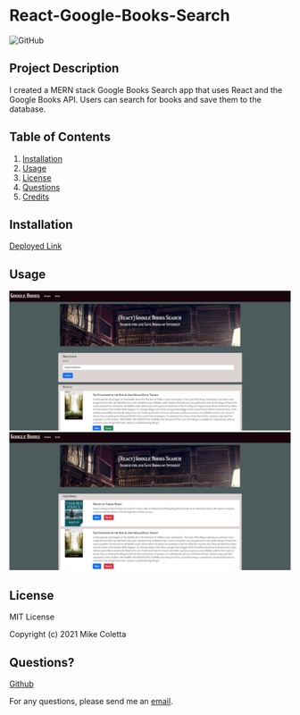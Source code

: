 # React-Google-Books-Search

![GitHub](https://img.shields.io/github/license/MikeColetta/React-Google-Books-Search)

## Project Description

I created a MERN stack Google Books Search app that uses React and the Google Books API. Users can search for books and save them to the database.

## Table of Contents
1. [Installation](#installation)
2. [Usage](#usage)
3. [License](#license)
4. [Questions](#questions)
5. [Credits](#credits)

## Installation
[Deployed Link](https://coletta-react-google-books.herokuapp.com/)

## Usage

![Screenshot 1](./client/src/assets/images/Screenshot1.JPG)
![Screenshot 2](./client/src/assets/images/Screenshot2.JPG)

## License
    
MIT License
    
Copyright (c) 2021 Mike Coletta
          
## Questions?
    
[Github](https://github.com/MikeColetta)
    
For any questions, please send me an [email](mailto:coletta.mike@gmail.com).
